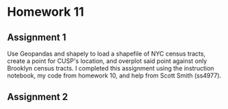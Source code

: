 # Homework 11

## Assignment 1
Use Geopandas and shapely to load a shapefile of NYC census tracts, create a point for CUSP's location, and overplot said point against only Brooklyn census tracts.
I completed this assignment using the instruction notebook, my code from homework 10, and help from Scott Smith (ss4977).

## Assignment 2
